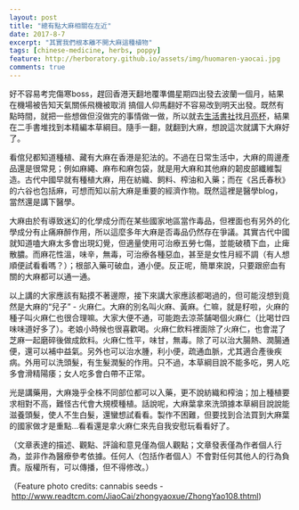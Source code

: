 ```yaml
---
layout: post
title: "總有點大麻相關在左近"
date: 2017-8-7
excerpt: "其實我們根本離不開大麻這種植物"
tags: [chinese-medicine, herbs, poppy]
feature: http://herboratory.github.io/assets/img/huomaren-yaocai.jpg
comments: true
---
```


好不容易考完傷寒boss，趕回香港天翻地覆準備星期四出發去波蘭一個月，結果在機場被告知天氣關係飛機被取消 搞個人仰馬翻好不容易改到明天出發。既然有點時間，就把一些想做但沒做完的事情做一做，所以就去[生活書社](https://www.facebook.com/livingbookspacehk/)找[月亮杯](http://rubycup.com)，結果在二手書堆找到本精編本草綱目。隨手一翻，就翻到大麻，想說這次就講下大麻好了。

看倌兒都知道種植、藏有大麻在香港是犯法的。不過在日常生活中，大麻的周邊產品還是很常見；例如麻繩、麻布和麻包袋，就是用大麻和其他麻的韌皮部纖維製造。古代中國早就有種植大麻，用在紡織、飼料、榨油和入藥；而在《呂氏春秋》的六谷也包括麻，可想而知以前大麻是重要的經濟作物。既然這裡是醫學blog，當然還是講下醫學。

大麻由於有導致迷幻的化學成分而在某些國家地區當作毒品，但裡面也有另外的化學成分有止痛麻醉作用，所以這麼多年大麻是否毒品仍然存在爭議。其實古代中國就知道嗑大麻太多會出現幻覺，但適量使用可治療五勞七傷，並能破積下血，止痺散膿。而麻花性溫，味辛，無毒，可治療各種惡血，甚至是女性月經不調（有人想順便試看看嗎？）；根部入藥可破血，通小便。反正呢，簡單來說，只要跟瘀血有關的大麻都可以通一通。

以上講的大家應該有點摸不著邊際，接下來講大家應該都喝過的，但可能沒想到竟然是大麻的“兒子” - 火麻仁。大麻的別名叫火麻、黃麻。仁嘛，就是籽啦，火麻的種子叫火麻仁也很合理嘛。大家大便不通，可能跑去涼茶舗喝個火麻仁（比喝廿四味味道好多了）。老娘小時候也很喜歡喝。火麻仁飲料裡面除了火麻仁，也會混了芝麻一起磨碎後做成飲料。火麻仁性平，味甘，無毒。除了可以治大腸熱、潤腸通便，還可以補中益氣。另外也可以治水腫，利小便，疏通血脈，尤其適合產後疾病。外用可以洗頭髮，有生髮潤髮的作用。只不過，本草綱目說不能多吃，男人吃多會滑精陽痿；女人吃多會白帶不正常。

光是講藥用，大麻幾乎全株不同部位都可以入藥，更不說紡織和榨油；加上種植要求相對不高，難怪古代會大規模種植。話說呢，大麻葉拿來洗頭據本草綱目說說能滋養頭髮，使人不生白髮，還蠻想試看看。製作不困難，但要找到合法買到大麻葉的國家做才是重點...看看還是拿火麻仁來先自我安慰玩看看好了。

（文章表達的描述、觀點、評論和意見僅為個人觀點；文章發表僅為作者個人行為，並非作為醫療參考依據。任何人（包括作者個人）不會對任何其他人的行為負責。版權所有，可以傳播，但不得修改。）

（Feature photo credits: cannabis seeds - http://www.readtcm.com/JiaoCai/zhongyaoxue/ZhongYao108.thtml)
